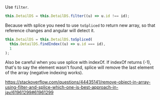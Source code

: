 Use `filter`.

```typescript
this.DetailDS = this.DetailDS.filter((u) => u.id !== id);
```

Because with splice you need to use `toSpliced` to return new array, so that reference changes and angular will detect it.

```typescript
this.DetailDS = this.DetailDS.toSpliced(
  this.DetailDS.findIndex((u) => u.id === id),
  1
);
```

Also be careful when you use splice with indexOf. If indexOf returns (-1), that's to say the element wasn't found, splice will remove the last element of the array (negative indexing works).

https://stackoverflow.com/questions/44435141/remove-object-in-array-using-filter-and-splice-which-one-is-best-approach-in-jav/61961299#61961299
